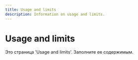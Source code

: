 ```yaml
---
title: Usage and limits
description: Information on usage and limits.
---
```


# Usage and limits

Это страница 'Usage and limits'. Заполните ее содержимым.
